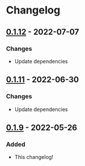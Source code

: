 # Changelog


## [0.1.12](https://github.com/Blobfolio/argyle/releases/tag/v0.1.12) - 2022-07-07

### Changes

* Update dependencies



## [0.1.11](https://github.com/Blobfolio/argyle/releases/tag/v0.1.11) - 2022-06-30

### Changes

* Update dependencies



## [0.1.9](https://github.com/Blobfolio/argyle/releases/tag/v0.1.9) - 2022-05-26

### Added

* This changelog!
